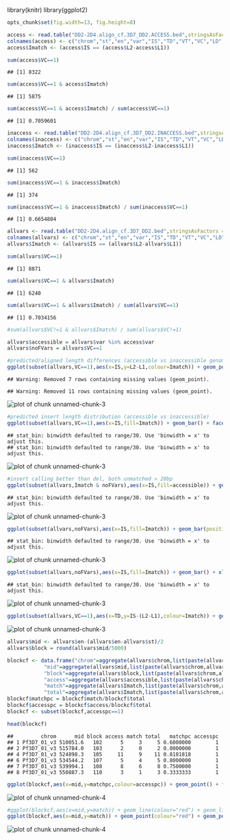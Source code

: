 library(knitr)
library(ggplot2)

```r
opts_chunk$set(fig.width=13, fig.height=8)
```


```r
access <- read.table("DD2-2D4.align_cf.3D7_DD2.ACCESS.bed",stringsAsFactors = F)
colnames(access) <- c("chrom","st","en","var","IS","TD","VT","VC","LD","N1","C1","L1","NM1","N2","C2","L2","MN2")
access$Imatch <- (access$IS == (access$L2-access$L1))

sum(access$VC==1)
```

```
## [1] 8322
```

```r
sum(access$VC==1 & access$Imatch)
```

```
## [1] 5875
```

```r
sum(access$VC==1 & access$Imatch) / sum(access$VC==1)
```

```
## [1] 0.7059601
```



```r
inaccess <- read.table("DD2-2D4.align_cf.3D7_DD2.INACCESS.bed",stringsAsFactors = F)
colnames(inaccess) <- c("chrom","st","en","var","IS","TD","VT","VC","LD","N1","C1","L1","NM1","N2","C2","L2","MN2")
inaccess$Imatch <- (inaccess$IS == (inaccess$L2-inaccess$L1))

sum(inaccess$VC==1)
```

```
## [1] 562
```

```r
sum(inaccess$VC==1 & inaccess$Imatch)
```

```
## [1] 374
```

```r
sum(inaccess$VC==1 & inaccess$Imatch) / sum(inaccess$VC==1)
```

```
## [1] 0.6654804
```




```r
allvars <- read.table("DD2-2D4.align_cf.3D7_DD2.bed",stringsAsFactors = F)
colnames(allvars) <- c("chrom","st","en","var","IS","TD","VT","VC","LD","N1","C1","L1","NM1","N2","C2","L2","MN2")
allvars$Imatch <- (allvars$IS == (allvars$L2-allvars$L1))

sum(allvars$VC==1)
```

```
## [1] 8871
```

```r
sum(allvars$VC==1 & allvars$Imatch)
```

```
## [1] 6240
```

```r
sum(allvars$VC==1 & allvars$Imatch) / sum(allvars$VC==1)
```

```
## [1] 0.7034156
```

```r
#sum(allvars$VC!=1 & allvars$Imatch) / sum(allvars$VC!=1)

allvars$accessible = allvars$var %in% access$var
allvars$noFVars = allvars$VC==1

#predicted/aligned length differences (accessible vs inaccessible genome)
ggplot(subset(allvars,VC==1),aes(x=IS,y=L2-L1,colour=Imatch)) + geom_point() + facet_grid(accessible ~ .) + xlim(-100,100)
```

```
## Warning: Removed 7 rows containing missing values (geom_point).
```

```
## Warning: Removed 11 rows containing missing values (geom_point).
```

![plot of chunk unnamed-chunk-3](figure/unnamed-chunk-3-1.png) 

```r
#predicted insert length distribution (accessible vs inaccessible)
ggplot(subset(allvars,VC==1),aes(x=IS,fill=Imatch)) + geom_bar() + facet_grid(accessible ~ .,scale="free_y") + xlim(-100,100)
```

```
## stat_bin: binwidth defaulted to range/30. Use 'binwidth = x' to adjust this.
## stat_bin: binwidth defaulted to range/30. Use 'binwidth = x' to adjust this.
```

![plot of chunk unnamed-chunk-3](figure/unnamed-chunk-3-2.png) 

```r
#insert calling better than del, both unmatched > 20bp
ggplot(subset(allvars,Imatch & noFVars),aes(x=IS,fill=accessible)) + geom_bar()
```

```
## stat_bin: binwidth defaulted to range/30. Use 'binwidth = x' to adjust this.
```

![plot of chunk unnamed-chunk-3](figure/unnamed-chunk-3-3.png) 

```r
ggplot(subset(allvars,noFVars),aes(x=IS,fill=Imatch)) + geom_bar(position="fill") + xlim(-50,50)
```

```
## stat_bin: binwidth defaulted to range/30. Use 'binwidth = x' to adjust this.
```

![plot of chunk unnamed-chunk-3](figure/unnamed-chunk-3-4.png) 

```r
ggplot(subset(allvars,noFVars),aes(x=IS,fill=Imatch)) + geom_bar() + xlim(-50,50)
```

```
## stat_bin: binwidth defaulted to range/30. Use 'binwidth = x' to adjust this.
```

![plot of chunk unnamed-chunk-3](figure/unnamed-chunk-3-5.png) 

```r
ggplot(subset(allvars,VC==1),aes(x=TD,y=IS-(L2-L1),colour=Imatch)) + geom_point() + facet_grid(accessible ~ .)
```

![plot of chunk unnamed-chunk-3](figure/unnamed-chunk-3-6.png) 


```r
allvars$mid <- allvars$en-(allvars$en-allvars$st)/2
allvars$block = round(allvars$mid/5000)

blockcf <- data.frame("chrom"=aggregate(allvars$chrom,list(paste(allvars$chrom,allvars$block)),FUN=unique)[[2]],
            "mid"=aggregate(allvars$mid,list(paste(allvars$chrom,allvars$block)),FUN=mean)[[2]],
            "block"=aggregate(allvars$block,list(paste(allvars$chrom,allvars$block)),FUN=unique)[[2]],
            "access"=aggregate(allvars$accessible,list(paste(allvars$chrom,allvars$block)),FUN=sum)[[2]],
            "match"=aggregate(allvars$Imatch,list(paste(allvars$chrom,allvars$block)),FUN=sum)[[2]],
            "total"=aggregate(allvars$Imatch,list(paste(allvars$chrom,allvars$block)),FUN=length)[[2]])
blockcf$matchpc = blockcf$match/blockcf$total
blockcf$accesspc = blockcf$access/blockcf$total
blockcf <- subset(blockcf,accesspc==1)

head(blockcf)
```

```
##         chrom      mid block access match total   matchpc accesspc
## 1 Pf3D7_01_v3 510051.6   102      5     3     5 0.6000000        1
## 2 Pf3D7_01_v3 515784.0   103      2     0     2 0.0000000        1
## 4 Pf3D7_01_v3 524898.3   105     11     9    11 0.8181818        1
## 6 Pf3D7_01_v3 534544.2   107      5     4     5 0.8000000        1
## 7 Pf3D7_01_v3 539994.1   108      8     6     8 0.7500000        1
## 8 Pf3D7_01_v3 550887.3   110      3     1     3 0.3333333        1
```

```r
ggplot(blockcf,aes(x=mid,y=matchpc,colour=accesspc)) + geom_point() + facet_grid(chrom ~ .)
```

![plot of chunk unnamed-chunk-4](figure/unnamed-chunk-4-1.png) 

```r
#ggplot(blockcf,aes(x=mid,y=match)) + geom_line(colour="red") + geom_line(aes(y=total)) + facet_grid(chrom ~ .)
ggplot(blockcf,aes(x=mid,y=match)) + geom_point(colour="red") + geom_point(aes(y=total)) + facet_grid(chrom ~ .)
```

![plot of chunk unnamed-chunk-4](figure/unnamed-chunk-4-2.png) 
